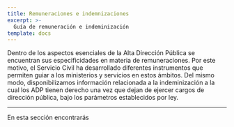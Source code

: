 ```yaml
---
title: Remuneraciones e indemnizaciones
excerpt: >-
  Guía de remuneración e indeminización
template: docs
---
```


Dentro de los aspectos esenciales de la Alta Dirección Pública se encuentran sus especificidades en materia de remuneraciones. Por este motivo, el Servicio Civil ha desarrollado diferentes instrumentos que permiten guiar a los ministerios y servicios en estos ámbitos.
Del mismo modo, disponibilizamos información relacionada a la indeminización a la cual los ADP tienen derecho una vez que dejan de ejercer cargos de dirección pública, bajo los parámetros establecidos por ley.

-----

En esta sección encontrarás
